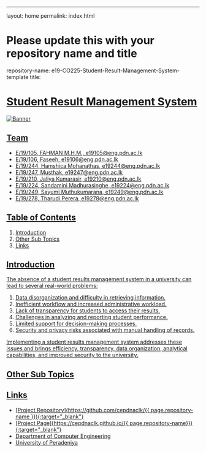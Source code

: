 ---
layout: home
permalink: index.html

# Please update this with your repository name and title
repository-name: e19-CO225-Student-Result-Management-System-template
title: 

[comment]: # "This is the standard layout for the project, but you can clean this and use your own template"

# <u>Student Result Management System<u/>

![Banner](https://github.com/sanhaz25/Test01/blob/main/Unleash%20Your%20Potential%2C%20Embrace%20Achievements%20with.png)

## Team
-  E/19/105, FAHMAN M.H.M., e19105@eng.pdn.ac.lk
-  E/19/106, Faseeh, e19106@eng.pdn.ac.lk
-  E/19/244, Hamshica Mohanathas, e19244@eng.pdn.ac.lk
-  E/19/247, Musthak, e19247@eng.pdn.ac.lk
-  E/19/210, Jaliya Kumarasir, e19210@eng.pdn.ac.lk
-  E/19/224, Sandamini Madhurasinghe, e19224@eng.pdn.ac.lk
-  E/19/249, Sayumi Muthukumarana, e19249@eng.pdn.ac.lk
-  E/19/278, Tharudi Perera, e19278@eng.pdn.ac.lk

## Table of Contents
1. [Introduction](#introduction)
2. [Other Sub Topics](#other-sub-topics)
3. [Links](#links)

## Introduction

The absence of a student results management system in a university can lead to several real-world problems:
1. Data disorganization and difficulty in retrieving information.
2. Inefficient workflow and increased administrative workload.
3. Lack of transparency for students to access their results.
4. Challenges in analyzing and reporting student performance.
5. Limited support for decision-making processes.
6. Security and privacy risks associated with manual handling of records.
   
Implementing a student results management system addresses these issues and brings efficiency, transparency, data organization, analytical capabilities, and improved security to the university.

## Other Sub Topics

## Links

- [Project Repository](https://github.com/cepdnaclk/{{ page.repository-name }}){:target="_blank"}
- [Project Page](https://cepdnaclk.github.io/{{ page.repository-name}}){:target="_blank"}
- [Department of Computer Engineering](http://www.ce.pdn.ac.lk/)
- [University of Peradeniya](https://eng.pdn.ac.lk/)


[//]: # (Please refer this to learn more about Markdown syntax)
[//]: # (https://github.com/adam-p/markdown-here/wiki/Markdown-Cheatsheet)
